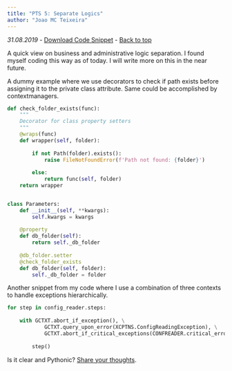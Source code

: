 ```yaml
---
title: "PTS 5: Separate Logics"
author: "Joao MC Teixeira"
---
```

_31.08.2019_ - [Download Code Snippet](https://github.com/PythonicThoughtsSnippets/PTS-Code-Snippets/blob/master/pts-5.py) - [Back to top](https://pythonicthoughtssnippets.github.io)

A quick view on business and administrative logic separation. I found myself coding this way as of today. I will write more on this in the near future.

A dummy example where we use decorators to check if path exists before assigning it to the private class attribute. Same could be accomplished by contextmanagers.

```python
def check_folder_exists(func):
    """
    Decorator for class property setters
    """
    @wraps(func)
    def wrapper(self, folder):
        
        if not Path(folder).exists():
            raise FileNotFoundError(f'Path not found: {folder}')
        
        else:
            return func(self, folder)
    return wrapper


class Parameters:
    def __init__(self, **kwargs):
        self.kwargs = kwargs
    
    @property
    def db_folder(self):
        return self._db_folder
    
    @db_folder.setter
    @check_folder_exists
    def db_folder(self, folder):
        self._db_folder = folder
```

Another snippet from my code where I use a combination of three contexts to handle exceptions hierarchically.

```python
for step in config_reader.steps:
                
    with GCTXT.abort_if_exception(), \
            GCTXT.query_upon_error(XCPTNS.ConfigReadingException), \
            GCTXT.abort_if_critical_exceptions(CONFREADER.critical_errors):
            
        step()
```

Is it clear and Pythonic? [Share your thoughts](https://github.com/PythonicThoughtsSnippets/PTS-Code-Snippets/issues).
